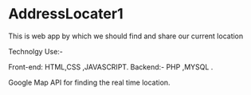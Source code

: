 # AddressLocater1
This is web app by which we should find and share our current location  


Technolgy Use:-

Front-end: HTML,CSS ,JAVASCRIPT.
Backend:- PHP ,MYSQL .

Google Map API for finding the real time location.
